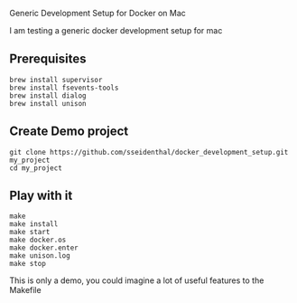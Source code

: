 Generic Development Setup for Docker on Mac

I am testing a generic docker development setup for mac

## Prerequisites
```
brew install supervisor
brew install fsevents-tools
brew install dialog
brew install unison
```

## Create Demo project
```
git clone https://github.com/sseidenthal/docker_development_setup.git my_project
cd my_project
```

## Play with it
```
make
make install
make start
make docker.os
make docker.enter
make unison.log
make stop
```

This is only a demo, you could imagine a lot of useful features to the Makefile
